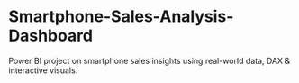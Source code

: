 # Smartphone-Sales-Analysis-Dashboard
Power BI project on smartphone sales insights using real-world data, DAX &amp; interactive visuals.
